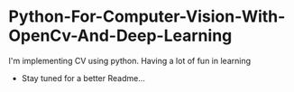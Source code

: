 # Python-For-Computer-Vision-With-OpenCv-And-Deep-Learning
I'm implementing CV using python.
Having a lot of fun in learning
-  Stay tuned for a better Readme...
